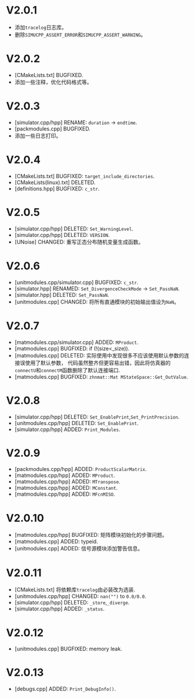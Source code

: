 # V2.0.1
- 添加`tracelog`日志库。
- 删除`SIMUCPP_ASSERT_ERROR`和`SIMUCPP_ASSERT_WARNING`。

# V2.0.2
- [CMakeLists.txt] BUGFIXED.
- 添加一些注释，优化代码格式等。

# V2.0.3
- [simulator.cpp/hpp] RENAME: `duration` -> `endtime`.
- [packmodules.cpp] BUGFIXED.
- 添加一些日志打印。

# V2.0.4
- [CMakeLists.txt] BUGFIXED: `target_include_directories`.
- [CMakeLists(linux).txt] DELETED.
- [definitions.hpp] BUGFIXED: `c_str`.

# V2.0.5
- [simulator.cpp/hpp] DELETED: `Set_WarningLevel`.
- [simulator.cpp/hpp] DELETED: `VERSION`.
- [UNoise] CHANGED: 重写正态分布随机变量生成函数。

# V2.0.6
- [unitmodules.cpp/simulator.cpp] BUGFIXED: `c_str`.
- [simulator.hpp] RENAMED: `Set_DivergenceCheckMode` -> `Set_PassNaN`.
- [simulator.hpp] DELETED: `Set_PassNaN`.
- [unitmodules.cpp] CHANGED: 将所有直通模块的初始输出值设为`NaN`。

# V2.0.7
- [matmodules.cpp/simulator.cpp] ADDED: `MProduct`.
- [matmodules.cpp] BUGFIXED: if (!(size<_size)).
- [matmodules.cpp] DELETED: 实际使用中发现很多不应该使用默认参数的连接误使用了默认参数，
代码虽然整齐但更容易出错，因此将仿真器的`connectU`和`connectM`函数删除了默认连接端口.
- [matmodules.cpp] BUGFIXED: `zhnmat::Mat MStateSpace::Get_OutValue`.

# V2.0.8
- [simulator.cpp/hpp] DELETED: `Set_EnablePrint`,`Set_PrintPrecision`.
- [unitmodules.cpp/hpp] DELETED: `Set_EnablePrint`.
- [simulator.cpp/hpp] ADDED: `Print_Modules`.

# V2.0.9
- [packmodules.cpp/hpp] ADDED: `ProductScalarMatrix`.
- [matmodules.cpp/hpp] ADDED: `MProduct`.
- [matmodules.cpp/hpp] ADDED: `MTranspose`.
- [matmodules.cpp/hpp] ADDED: `MConstant`.
- [matmodules.cpp/hpp] ADDED: `MFcnMISO`.

# V2.0.10
- [matmodules.cpp/hpp] BUGFIXED: 矩阵模块初始化的步骤问题。
- [matmodules.cpp] ADDED: typeid.
- [unitmodules.cpp] ADDED: 信号源模块添加警告信息。

# V2.0.11
- [CMakeLists.txt] 将依赖库`tracelog`由必装改为选装.
- [unitmodules.cpp/hpp] CHANGED: `nan("")` to `0.0/0.0`.
- [simulator.cpp/hpp] DELETED: `_store`,`_diverge`.
- [simulator.cpp/hpp] ADDED: `_status`.

# V2.0.12
- [unitmodules.cpp] BUGFIXED: memory leak.

# V2.0.13
- [debugs.cpp] ADDED: `Print_DebugInfo()`.
